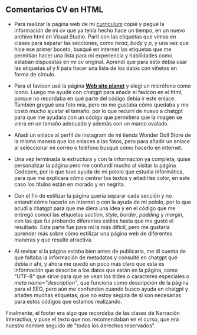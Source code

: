 ## Comentarios CV en HTML

* Para realizar la página web de mi [currículum](https://michelle-7.github.io/starter/) copié y pegué la información de mi cv que ya tenía hecho hace un tiempo, en un nuevo archivo html en Visual Studio.
Partí con las etiquetas que vimos en clases para separar las secciones, como *head*, *body* y *p*, y una vez que hice ese primer boceto, busqué en internet las etiquetas que me permitían hacer una lista para mi experiencia y habilidades como estaban dispuestas en mi cv original. Aprendí que para esto debía usar las etiquetas *ul* y *li* para hacer una lista de los datos con viñetas en forma de círculo.

* Para el favicon usé la página **[Web site planet](https://www.websiteplanet.com/es/webtools/favicon-generator/)** y elegí un micrófono como ícono. Luego me ayudé con chatgpt para añadir el favicon en el html, porque no recordaba en qué parte del código debía ir este enlace. 
También gregué una foto mía, pero no me gustaba cómo quedaba y me costó mucho ajustar el tamaño, por lo que recurrí de nuevo a chatgpt para que me ayudara con un código que permitiera que la imagen se viera en un tamaño adecuado y además con un marco ovalado.

* Añadí un enlace al perfil de instagram de mi tienda Wonder Doll Store de la misma manera que los enlaces a las fotos, pero para añadir un enlace al seleccionar mi correo o teléfono busqué cómo hacerlo en internet. 

* Una vez terminada la estructura y con la información ya completa, quise personalizar la página pero me confundí mucho al visitar la página Codepen, por lo que tuve ayuda de mi pololo que estudia informática, para que me explicara cómo centrar los textos y añadirles color, en este caso los títulos están en morado y en negrita.

* Con el fin de estilizar la página quería separar cada sección y no entendí cómo hacerlo en internet o con la ayuda de mi pololo, por lo que acudí a chatgpt para que me diera una idea y en el código que me entregó conocí las etiquetas *section*, *style*, *border*, *padding* y *margin*, con las que fui probando diferentes estilos hasta que me gustó el resultado. Esta parte fue para mí la más difícil, pero me gustaría aprender más sobre cómo estilizar una página web de diferentes maneras y que resulte atractiva.

* Al revisar si la página estaba bien antes de publicarla, me di cuenta de que faltaba la información de metadatos y consulté en chatgpt qué debía ir ahí, y ahora me quedó un poco más claro que esta es información que describe a los datos que están en la página, como "UTF-8" que sirve para que se vean los tildes o caracteres especiales o *meta name="description"*, que funciona como descripción de la página para el SEO, pero aún me confunden cuando busco ayuda en chatgpt y añaden muchas etiquetas, que no estoy segura de si son necesarias para estos códigos que estamos realizando.

Finalmente, el footer era algo que recordaba de las clases de Narración Interactiva, y puse el texto que nos recomendaban en el curso, que era nuestro nombre seguido de "todos los derechos reservados".
